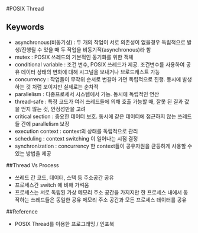 #POSIX Thread

## Keywords
- asynchronous(비동기성) : 두 개의 작업이 서로 의존성이 없을경우 독립적으로 발생/진행될 수 있을 때 두 작업을 비동기적(asynchronous)라 함
- mutex : POSIX 쓰레드의 기본적인 동기화를 위한 객체
- conditional variable : 조건 변수, POSIX 쓰레드가 제공. 조건변수를 사용하여 공유 데이터 상태의 변화에 대해 시그널을 보내거나 브로드캐스트 가능
- concurrency : 작업들이 무작위 순서로 번갈아 가면 독립적으로 진행. 동시에 발생하는 것 처럼 보이지만 실제로는 순차적
- parallelism : 다중프로세서 시스템에서 가능. 동시에 독립적인 연산
- thread-safe : 특정 코드가 여러 쓰레드들에 의해 호출 가능할 때, 잘못 된 결과 값을 얻지 않는 것, 안정성만을 고려 
- critical section : 중요한 데이터 보호. 동시에 같은 데이터에 접근하지 않는 쓰레드들 간에 parallelism 보장
- execution context : context의 상태를 독립적으로 관리
- scheduling : context switching 이 일어나는 시점 결정
- synchronization : concurrency 한 context들이 공유자원을 균등하게 사용할 수 있는 방법을 제공

##Thread Vs Process
- 쓰레드 간 코드, 데이터, 스택 등 주소공간 공유
- 프로세스간 switch 에 비해 가벼움
- 프로세스는 서로 독립된 가상 메모리 주소 공간을 가지지만 한 프로세스 내에서 동작하는 쓰레드들은 동일한 공유 메모리 주소 공간과 모든 프로세스 데이터를 공유

##Reference
- POSIX Thread를 이용한 프로그래밍 / 인포북